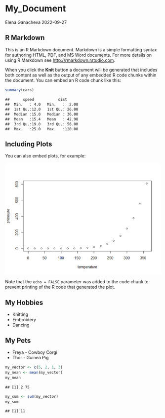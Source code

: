 My_Document
================
Elena Ganacheva
2022-09-27

## R Markdown

This is an R Markdown document. Markdown is a simple formatting syntax
for authoring HTML, PDF, and MS Word documents. For more details on
using R Markdown see <http://rmarkdown.rstudio.com>.

When you click the **Knit** button a document will be generated that
includes both content as well as the output of any embedded R code
chunks within the document. You can embed an R code chunk like this:

``` r
summary(cars)
```

    ##      speed           dist       
    ##  Min.   : 4.0   Min.   :  2.00  
    ##  1st Qu.:12.0   1st Qu.: 26.00  
    ##  Median :15.0   Median : 36.00  
    ##  Mean   :15.4   Mean   : 42.98  
    ##  3rd Qu.:19.0   3rd Qu.: 56.00  
    ##  Max.   :25.0   Max.   :120.00

## Including Plots

You can also embed plots, for example:

![](About_Me_files/figure-gfm/pressure-1.png)<!-- -->

Note that the `echo = FALSE` parameter was added to the code chunk to
prevent printing of the R code that generated the plot.

## My Hobbies

-   Knitting
-   Embroidery
-   Dancing

## My Pets

-   Freya - Cowboy Corgi
-   Thor - Guinea Pig

``` r
my_vector <- c(5, 2, 1, 3)
my_mean <- mean(my_vector)
my_mean
```

    ## [1] 2.75

``` r
my_sum <- sum(my_vector)
my_sum
```

    ## [1] 11
